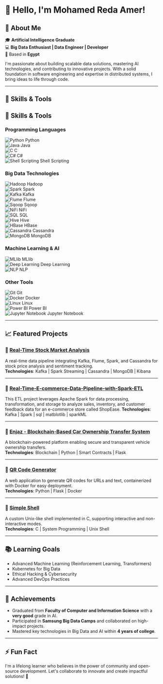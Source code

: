 # 👋 Hello, I'm Mohamed Reda Amer!

## 🚀 About Me
🎓 **Artificial Intelligence Graduate**  
💻 **Big Data Enthusiast | Data Engineer | Developer**  
📍 Based in **Egypt**  

I'm passionate about building scalable data solutions, mastering AI technologies, and contributing to innovative projects. With a solid foundation in software engineering and expertise in distributed systems, I bring ideas to life through code.

---

## 🔧 **Skills & Tools**

## 🔧 **Skills & Tools**

### **Programming Languages**  
![Python](https://img.shields.io/badge/Python-3776AB?style=for-the-badge&logo=python&logoColor=white) Python  
![Java](https://img.shields.io/badge/Java-007396?style=for-the-badge&logo=java&logoColor=white) Java  
![C](https://img.shields.io/badge/C-00599C?style=for-the-badge&logo=c&logoColor=white) C  
![C#](https://img.shields.io/badge/C%23-239120?style=for-the-badge&logo=c-sharp&logoColor=white) C#  
![Shell Scripting](https://img.shields.io/badge/Shell_Scripting-4EAA25?style=for-the-badge&logo=gnu-bash&logoColor=white) Shell Scripting  

### **Big Data Technologies**  
![Hadoop](https://img.shields.io/badge/Hadoop-66CCFF?style=for-the-badge&logo=apache-hadoop&logoColor=black) Hadoop  
![Spark](https://img.shields.io/badge/Apache%20Spark-E25A1C?style=for-the-badge&logo=apachespark&logoColor=white) Spark  
![Kafka](https://img.shields.io/badge/Apache%20Kafka-231F20?style=for-the-badge&logo=apachekafka&logoColor=white) Kafka  
![Flume](https://img.shields.io/badge/Apache%20Flume-0099CC?style=for-the-badge) Flume  
![Sqoop](https://img.shields.io/badge/Apache%20Sqoop-008000?style=for-the-badge) Sqoop  
![NiFi](https://img.shields.io/badge/Apache%20NiFi-007396?style=for-the-badge) NiFi  
![SQL](https://img.shields.io/badge/SQL-4479A1?style=for-the-badge&logo=postgresql&logoColor=white) SQL  
![Hive](https://img.shields.io/badge/Apache%20Hive-FCC624?style=for-the-badge&logo=apachehive&logoColor=black) Hive  
![HBase](https://img.shields.io/badge/HBase-DC382D?style=for-the-badge) HBase  
![Cassandra](https://img.shields.io/badge/Apache%20Cassandra-1287B1?style=for-the-badge&logo=apachecassandra&logoColor=white) Cassandra  
![MongoDB](https://img.shields.io/badge/MongoDB-47A248?style=for-the-badge&logo=mongodb&logoColor=white) MongoDB  

### **Machine Learning & AI**  
![MLlib](https://img.shields.io/badge/Spark%20MLlib-E25A1C?style=for-the-badge) MLlib  
![Deep Learning](https://img.shields.io/badge/Deep%20Learning-FF6F00?style=for-the-badge) Deep Learning  
![NLP](https://img.shields.io/badge/NLP-0052CC?style=for-the-badge) NLP  

### **Other Tools**  
![Git](https://img.shields.io/badge/Git-F05032?style=for-the-badge&logo=git&logoColor=white) Git  
![Docker](https://img.shields.io/badge/Docker-2496ED?style=for-the-badge&logo=docker&logoColor=white) Docker  
![Linux](https://img.shields.io/badge/Linux-FCC624?style=for-the-badge&logo=linux&logoColor=black) Linux  
![Power BI](https://img.shields.io/badge/Power%20BI-F2C811?style=for-the-badge&logo=powerbi&logoColor=black) Power BI  
![Jupyter Notebook](https://img.shields.io/badge/Jupyter-F37626?style=for-the-badge&logo=jupyter&logoColor=white) Jupyter Notebook  

---

## 📈 Featured Projects

### 🔗 [Real-Time Stock Market Analysis](https://github.com/Mohamedredaaa/StockMarketAnalysis)
A real-time data pipeline integrating Kafka, Flume, Spark, and Cassandra for stock price analysis and sentiment tracking.  
**Technologies**: Kafka | Spark Streaming | Cassandra | MongoDB | Kibana  

---
### 🔗 [Real-Time-E-commerce-Data-Pipeline-with-Spark-ETL](https://github.com/Mohamedredaaa/Real-Time-E-commerce-Data-Pipeline-with-Spark-ETL)
This ETL project leverages Apache Spark for data processing, transformation, and storage to analyze sales, inventory, and customer feedback data for an e-commerce store called ShopEase. 
**Technologies**: Kafka | Spark  | sql | matblotlib | sparkML  

---

### 🔗 [Enjaz - Blockchain-Based Car Ownership Transfer System](https://github.com/Mohamedredaaa/Enjaz)
A blockchain-powered platform enabling secure and transparent vehicle ownership transfers.  
**Technologies**: Blockchain | Python | Smart Contracts | Flask  

---

### 🔗 [QR Code Generator](https://github.com/Mohamedredaaa/qr-code-gen)
A web application to generate QR codes for URLs and text, containerized with Docker for easy deployment.  
**Technologies**: Python | Flask | Docker  

---

### 🔗 [Simple Shell](https://github.com/Mohamedredaaa/simple_shell)
A custom Unix-like shell implemented in C, supporting interactive and non-interactive modes.  
**Technologies**: C | System Programming | Unix Shell  

---

## 📚 Learning Goals
- Advanced Machine Learning (Reinforcement Learning, Transformers)
- Kubernetes for Big Data
- Ethical Hacking & Cybersecurity
- Advanced DevOps Practices

---

## 🌟 Achievements
- Graduated from **Faculty of Computer and Information Science** with a **very good** grade in AI.
- Participated in **Samsung Big Data Camps** and collaborated on high-impact projects.
- Mastered key technologies in Big Data and AI within **4 years of college**.

---

## ⚡ Fun Fact
I'm a lifelong learner who believes in the power of community and open-source development. Let's collaborate to innovate and create impactful solutions! 🚀
